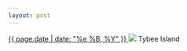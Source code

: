 ```yaml
---
layout: post
---
```


<p>
  <a href="/424">
    <time>{{ page.date | date: "%e %B, %Y" }}</time>
  </a>
  <a href="/424"><img src="{{ site.assets_url }}/424.jpg"/></a>
  <span>Tybee Island</span>
</p>
